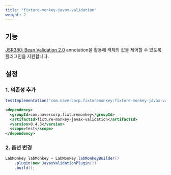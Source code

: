 ```yaml
---
title: "fixture-monkey-javax-validation"
weight: 2
---
```


## 기능
[JSR380: Bean Validation 2.0](https://jcp.org/en/jsr/detail?id=380) annotation을 활용해 객체의 값을 제어할 수 있도록 플러그인을 지원합니다.

## 설정
### 1. 의존성 추가
```groovy
testImplementation("com.navercorp.fixturemonkey:fixture-monkey-javax-validation:0.4.3")
```

```xml
<dependency>
  <groupId>com.navercorp.fixturemonkey</groupId>
  <artifactId>fixture-monkey-javax-validation</artifactId>
  <version>0.4.3</version>
  <scope>test</scope>
</dependency>
```

### 2. 옵션 변경
```java
LabMonkey labMonkey = LabMonkey.labMonkeyBuilder()
    .plugin(new JavaxValidationPlugin())
    .build();
```
